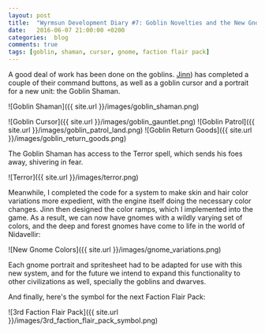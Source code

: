 ```yaml
---
layout: post
title:  "Wyrmsun Development Diary #7: Goblin Novelties and the New Gnomes"
date:   2016-06-07 21:00:00 +0200
categories:  blog
comments: true
tags: [goblin, shaman, cursor, gnome, faction flair pack]
---
```

A good deal of work has been done on the goblins. [Jinn](http://jinndevil.tumblr.com/)) has completed a couple of their command buttons, as well as a goblin cursor and a portrait for a new unit: the Goblin Shaman. 

![Goblin Shaman]({{ site.url }}/images/goblin_shaman.png)

![Goblin Cursor]({{ site.url }}/images/goblin_gauntlet.png)
![Goblin Patrol]({{ site.url }}/images/goblin_patrol_land.png) ![Goblin Return Goods]({{ site.url }}/images/goblin_return_goods.png)

The Goblin Shaman has access to the Terror spell, which sends his foes away, shivering in fear.

![Terror]({{ site.url }}/images/terror.png)

Meanwhile, I completed the code for a system to make skin and hair color variations more expedient, with the engine itself doing the necessary color changes. Jinn then designed the color ramps, which I implemented into the game. As a result, we can now have gnomes with a wildly varying set of colors, and the deep and forest gnomes have come to life in the world of Nidavellir:

![New Gnome Colors]({{ site.url }}/images/gnome_variations.png)

Each gnome portrait and spritesheet had to be adapted for use with this new system, and for the future we intend to expand this functionality to other civilizations as well, specially the goblins and dwarves.

And finally, here's the symbol for the next Faction Flair Pack:

![3rd Faction Flair Pack]({{ site.url }}/images/3rd_faction_flair_pack_symbol.png)
